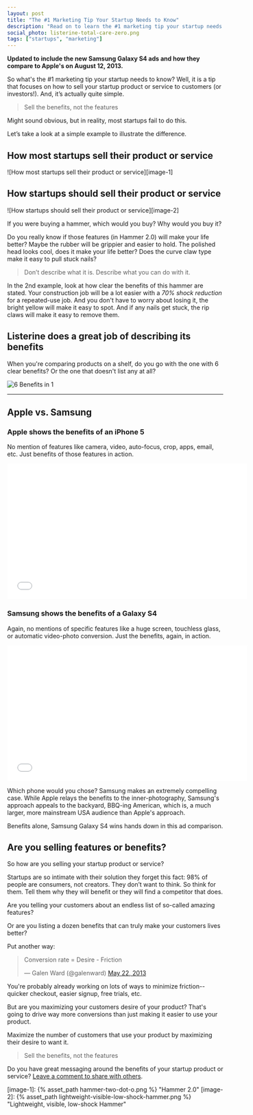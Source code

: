 ```yaml
---
layout: post
title: "The #1 Marketing Tip Your Startup Needs to Know"
description: "Read on to learn the #1 marketing tip your startup needs to know."
social_photo: listerine-total-care-zero.png
tags: ["startups", "marketing"]
---
```


<strong>Updated to include the new Samsung Galaxy S4 ads and how they compare to Apple's on August 12, 2013.</strong>

So what's the #1 marketing tip your startup needs to know? Well, it is a tip that focuses on how to sell your startup product or service to customers (or investors!). And, it’s actually quite simple.

<blockquote class="large">Sell the benefits, not the features</blockquote>

Might sound obvious, but in reality, most startups fail to do this.

Let’s take a look at a simple example to illustrate the difference.

## How most startups sell their product or service

![How most startups sell their product or service][image-1]

## How startups **should** sell their product or service

![How startups should sell their product or service][image-2]

If you were buying a hammer, which would you buy? Why would you buy it?

Do you really know if those features (in Hammer 2.0) will make your life better? Maybe the rubber will be grippier and easier to hold. The polished head looks cool, does it make your life better? Does the curve claw type make it easy to pull stuck nails?

<blockquote class="large">Don’t describe what it is. Describe what you can do with it.</blockquote>

In the 2nd example, look at how clear the benefits of this hammer are stated. Your construction job will be a lot easier with a *70% shock reduction* for a repeated-use job. And you don't have to worry about losing it, the bright yellow will make it easy to spot. And if any nails get stuck, the rip claws will make it easy to remove them.

## Listerine does a great job of describing its benefits

When you're comparing products on a shelf, do you go with the one with 6 clear benefits? Or the one that doesn't list any at all?

<img class="img-polaroid" src="{% asset_path listerine-total-care-zero.png %} " title="Listerine Total Care Zero" alt="6 Benefits in 1">

<hr>

## Apple vs. Samsung

### Apple shows the benefits of an iPhone 5

No mention of features like camera, video, auto-focus, crop, apps, email, etc. Just benefits of those features in action.

<iframe width="560" height="315" src="//www.youtube.com/embed/jZGzXEExZcc?rel=0" frameborder="0" allowfullscreen></iframe>

### Samsung shows the benefits of a Galaxy S4

Again, no mentions of specific features like a huge screen, touchless glass, or automatic video-photo conversion. Just the benefits, again, in action.

<iframe width="560" height="315" src="//www.youtube.com/embed/Q2TtdM4iI5k" frameborder="0" allowfullscreen></iframe>

Which phone would you chose? Samsung makes an extremely compelling case. While Apple relays the benefits to the inner-photography, Samsung's approach appeals to the backyard, BBQ-ing American, which is, a much larger, more mainstream USA audience than Apple's approach.

Benefits alone, Samsung Galaxy S4 wins hands down in this ad comparison.

## Are you selling features or benefits?

So how are you selling your startup product or service?

Startups are so intimate with their solution they forget this fact: 98% of people are consumers, not creators. They don’t want to think. So think for them. Tell them why they will benefit or they will find a competitor that does.

Are you telling your customers about an endless list of so-called amazing features?

Or are you listing a dozen benefits that can truly make your customers lives better?

Put another way:

<blockquote class="twitter-tweet"><p>Conversion rate = Desire - Friction</p>&mdash; Galen Ward (@galenward) <a href="https://twitter.com/galenward/statuses/337324506412642304">May 22, 2013</a></blockquote><script async src="//platform.twitter.com/widgets.js" charset="utf-8"></script>

You're probably already working on lots of ways to minimize friction--quicker checkout, easier signup, free trials, etc.

But are you maximizing your customers desire of your product? That's going to drive way more conversions than just making it easier to use your product.

Maximize the number of customers that use your product by maximizing their desire to want it.

> Sell the benefits, not the features

Do you have great messaging around the benefits of your startup product or service? <a href="http://tedserbinski.com/the-number-1-marketing-tip-your-startup-needs-to-know/#comments">Leave a comment to share with others</a>.

[image-1]: {% asset_path hammer-two-dot-o.png %} "Hammer 2.0"
[image-2]: {% asset_path lightweight-visible-low-shock-hammer.png %} "Lightweight, visible, low-shock Hammer"
